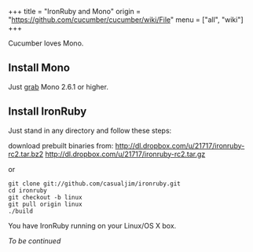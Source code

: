 +++
title = "IronRuby and Mono"
origin = "https://github.com/cucumber/cucumber/wiki/File"
menu = ["all", "wiki"]
+++

Cucumber loves Mono.

Install Mono
------------

Just [grab](http://www.go-mono.com/mono-downloads/download.html) Mono 2.6.1 or higher.

Install IronRuby
----------------

Just stand in any directory and follow these steps:

download prebuilt binaries from:
http://dl.dropbox.com/u/21717/ironruby-rc2.tar.bz2
http://dl.dropbox.com/u/21717/ironruby-rc2.tar.gz

or

    git clone git://github.com/casualjim/ironruby.git
    cd ironruby
    git checkout -b linux
    git pull origin linux
    ./build

You have IronRuby running on your Linux/OS X box.

*To be continued*
